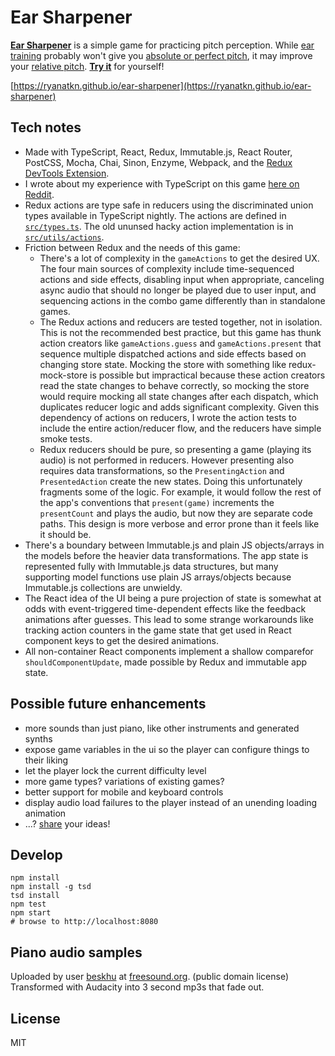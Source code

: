 # Ear Sharpener

[__Ear Sharpener__](https://ryanatkn.github.io/ear-sharpener) is a
simple game for practicing pitch perception.
While [ear training](https://en.wikipedia.org/wiki/Ear_training) probably won't give
you [absolute or perfect pitch](https://en.wikipedia.org/wiki/Absolute_pitch), it may improve
your [relative pitch](https://en.wikipedia.org/wiki/Relative_pitch).
[__Try it__](https://ryanatkn.github.io/ear-sharpener) for yourself!

[https://ryanatkn.github.io/ear-sharpener](https://ryanatkn.github.io/ear-sharpener)

## Tech notes
- Made with TypeScript, React, Redux, Immutable.js, React Router, PostCSS, Mocha, Chai, Sinon,
  Enzyme, Webpack, and the [Redux DevTools Extension](https://github.com/zalmoxisus/redux-devtools-extension).
- I wrote about my experience with TypeScript on this
  game [here on Reddit](https://www.reddit.com/r/typescript/comments/4oa3gz/a_summary_of_my_experience_working_with/).
- Redux actions are type safe in reducers using the discriminated union types available in TypeScript nightly.
  The actions are defined in [`src/types.ts`](https://github.com/ryanatkn/ear-sharpener/blob/master/src/types.ts).
  The old ununsed hacky action implementation is in
  [`src/utils/actions`](https://github.com/ryanatkn/ear-sharpener/blob/master/src/utils/actions/index.ts).
- Friction between Redux and the needs of this game:
    - There's a lot of complexity in the `gameActions` to get the desired UX.
      The four main sources of complexity include time-sequenced actions and side effects,
      disabling input when appropriate, canceling async audio that should no longer be played due
      to user input, and sequencing actions in the combo game differently than in standalone games.
    - The Redux actions and reducers are tested together, not in isolation.
      This is not the recommended best practice,
      but this game has thunk action creators like `gameActions.guess` and `gameActions.present`
      that sequence multiple dispatched actions and side effects based on changing store state.
      Mocking the store with something like redux-mock-store is possible but impractical
      because these action creators read the state changes to behave correctly,
      so mocking the store would require mocking all state changes after each dispatch,
      which duplicates reducer logic and adds significant complexity.
      Given this dependency of actions on reducers,
      I wrote the action tests to include the entire action/reducer flow,
      and the reducers have simple smoke tests.
    - Redux reducers should be pure,
      so presenting a game (playing its audio) is not performed in reducers.
      However presenting also requires data transformations,
      so the `PresentingAction` and `PresentedAction` create the new states.
      Doing this unfortunately fragments some of the logic.
      For example, it would follow the rest of the app's conventions that `present(game)`
      increments the `presentCount` and plays the audio, but now they are separate code paths.
      This design is more verbose and error prone than it feels like it should be.
- There's a boundary between Immutable.js and plain JS objects/arrays in the models
  before the heavier data transformations.
  The app state is represented fully with Immutable.js data structures,
  but many supporting model functions use plain JS arrays/objects
  because Immutable.js collections are unwieldy.
- The React idea of the UI being a pure projection of state
  is somewhat at odds with event-triggered time-dependent effects
  like the feedback animations after guesses.
  This lead to some strange workarounds like tracking action counters in the game state
  that get used in React component keys to get the desired animations.
- All non-container React components implement a shallow comparefor `shouldComponentUpdate`,
  made possible by Redux and immutable app state.

## Possible future enhancements
- more sounds than just piano, like other instruments and generated synths
- expose game variables in the ui so the player can configure things to their liking
- let the player lock the current difficulty level
- more game types? variations of existing games?
- better support for mobile and keyboard controls
- display audio load failures to the player instead of an unending loading animation
- ...? [share](https://github.com/ryanatkn/ear-sharpener/issues) your ideas!

## Develop

    npm install
    npm install -g tsd
    tsd install
    npm test
    npm start
    # browse to http://localhost:8080

## Piano audio samples

Uploaded by user [beskhu](https://www.freesound.org/people/beskhu/)
at [freesound.org](https://www.freesound.org/search/?q=piano&f=grouping_pack%3A%2217088_Upright+piano+multisamples%22&s=score+desc&advanced=0&g=1).
(public domain license) Transformed with Audacity into 3 second mp3s that fade out.

## License
MIT
